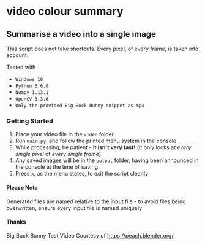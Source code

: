 # video colour summary

## Summarise a video into a single image
This script does not take shortcuts. Every pixel, of every frame, is taken into account.

Tested with
- `Windows 10`
- `Python 3.6.0`
- `Numpy 1.13.1`
- `OpenCV 3.3.0`
- `Only the provided Big Buck Bunny snippet as mp4`

### Getting Started
1. Place your video file in the `video` folder
2. Run `main.py`, and follow the printed menu system in the console
3. While processing, be patient - **it isn't very fast!** (It only looks at *every single pixel* of *every single frame*)
4. Any saved images will be in the `output` folder, having been announced in the console at the time of saving
5. Press `x`, as the menu states, to exit the script cleanly

#### Please Note
Generated files are named relative to the input file - to avoid files being overwritten, ensure every input file is named uniquely

#### Thanks
Big Buck Bunny Test Video Courtesy of https://peach.blender.org/
